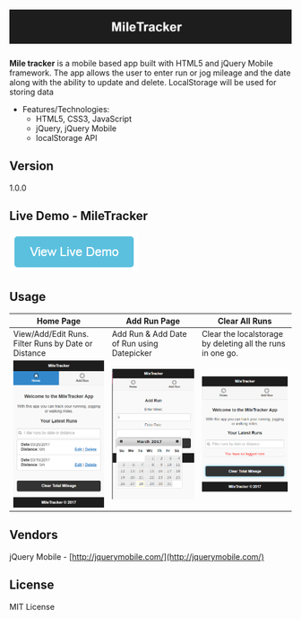 # ![alt tag](https://github.com/Jyotsna-Singh/MileTracker/blob/master/images/logo.PNG)

**Mile tracker** is a mobile based app built with HTML5 and jQuery Mobile framework. The app allows the user to enter run or jog mileage and the date along with the ability to update and delete. LocalStorage will be used for storing data

* Features/Technologies: 
  * HTML5, CSS3, JavaScript
  * jQuery, jQuery Mobile
  * localStorage API

## Version
1.0.0

## Live Demo - MileTracker
 [![alt tag](https://github.com/Jyotsna-Singh/SearchVidz-YoutubeAPI/blob/master/img/blue-button.PNG)](http://jyotsnasingh.com/projects/JavaScript/MileTracker-MobileApp/)

## Usage

**Home Page** | **Add Run Page** | **Clear All Runs**
--- | --- | ---
View/Add/Edit Runs. Filter Runs by Date or Distance | Add Run & Add Date of Run using Datepicker  | Clear the localstorage by deleting all the runs in one go. 
![alt text](https://github.com/Jyotsna-Singh/MileTracker/blob/master/images/Home.PNG)  | ![alt text](https://github.com/Jyotsna-Singh/MileTracker/blob/master/images/AddRun.PNG)  | ![alt text](https://github.com/Jyotsna-Singh/MileTracker/blob/master/images/clear.PNG ) 
  
## Vendors
jQuery Mobile - [http://jquerymobile.com/](http://jquerymobile.com/) 



## License
MIT License

